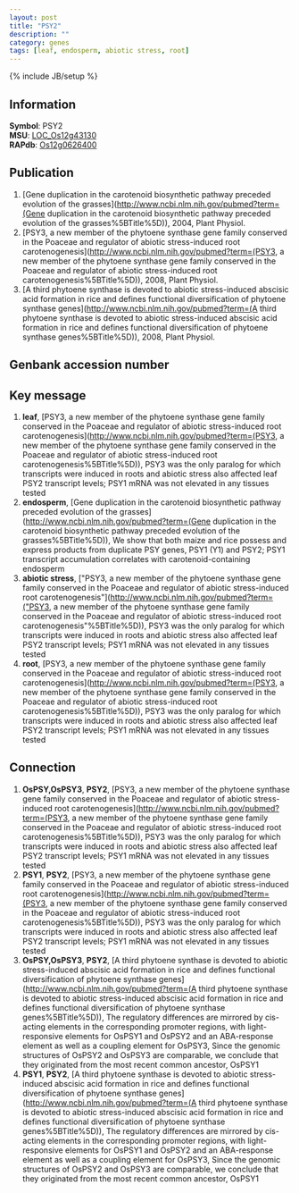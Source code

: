 ```yaml
---
layout: post
title: "PSY2"
description: ""
category: genes
tags: [leaf, endosperm, abiotic stress, root]
---
```

{% include JB/setup %}

## Information
__Symbol__: PSY2  
__MSU__: [LOC_Os12g43130](http://rice.plantbiology.msu.edu/cgi-bin/ORF_infopage.cgi?orf=LOC_Os12g43130)  
__RAPdb__: [Os12g0626400](http://rapdb.dna.affrc.go.jp/viewer/gbrowse_details/irgsp1?name=Os12g0626400)  

## Publication
1. [Gene duplication in the carotenoid biosynthetic pathway preceded evolution of the grasses](http://www.ncbi.nlm.nih.gov/pubmed?term=(Gene duplication in the carotenoid biosynthetic pathway preceded evolution of the grasses%5BTitle%5D)), 2004, Plant Physiol.
2. [PSY3, a new member of the phytoene synthase gene family conserved in the Poaceae and regulator of abiotic stress-induced root carotenogenesis](http://www.ncbi.nlm.nih.gov/pubmed?term=(PSY3, a new member of the phytoene synthase gene family conserved in the Poaceae and regulator of abiotic stress-induced root carotenogenesis%5BTitle%5D)), 2008, Plant Physiol.
3. [A third phytoene synthase is devoted to abiotic stress-induced abscisic acid formation in rice and defines functional diversification of phytoene synthase genes](http://www.ncbi.nlm.nih.gov/pubmed?term=(A third phytoene synthase is devoted to abiotic stress-induced abscisic acid formation in rice and defines functional diversification of phytoene synthase genes%5BTitle%5D)), 2008, Plant Physiol.

## Genbank accession number

## Key message
1. __leaf__, [PSY3, a new member of the phytoene synthase gene family conserved in the Poaceae and regulator of abiotic stress-induced root carotenogenesis](http://www.ncbi.nlm.nih.gov/pubmed?term=(PSY3, a new member of the phytoene synthase gene family conserved in the Poaceae and regulator of abiotic stress-induced root carotenogenesis%5BTitle%5D)),  PSY3 was the only paralog for which transcripts were induced in roots and abiotic stress also affected leaf PSY2 transcript levels; PSY1 mRNA was not elevated in any tissues tested
2. __endosperm__, [Gene duplication in the carotenoid biosynthetic pathway preceded evolution of the grasses](http://www.ncbi.nlm.nih.gov/pubmed?term=(Gene duplication in the carotenoid biosynthetic pathway preceded evolution of the grasses%5BTitle%5D)),  We show that both maize and rice possess and express products from duplicate PSY genes, PSY1 (Y1) and PSY2; PSY1 transcript accumulation correlates with carotenoid-containing endosperm
3. __abiotic stress__, ["PSY3, a new member of the phytoene synthase gene family conserved in the Poaceae and regulator of abiotic stress-induced root carotenogenesis"](http://www.ncbi.nlm.nih.gov/pubmed?term=("PSY3, a new member of the phytoene synthase gene family conserved in the Poaceae and regulator of abiotic stress-induced root carotenogenesis"%5BTitle%5D)),  PSY3 was the only paralog for which transcripts were induced in roots and abiotic stress also affected leaf PSY2 transcript levels; PSY1 mRNA was not elevated in any tissues tested
4. __root__, [PSY3, a new member of the phytoene synthase gene family conserved in the Poaceae and regulator of abiotic stress-induced root carotenogenesis](http://www.ncbi.nlm.nih.gov/pubmed?term=(PSY3, a new member of the phytoene synthase gene family conserved in the Poaceae and regulator of abiotic stress-induced root carotenogenesis%5BTitle%5D)),  PSY3 was the only paralog for which transcripts were induced in roots and abiotic stress also affected leaf PSY2 transcript levels; PSY1 mRNA was not elevated in any tissues tested

## Connection
1. __OsPSY,OsPSY3__, __PSY2__, [PSY3, a new member of the phytoene synthase gene family conserved in the Poaceae and regulator of abiotic stress-induced root carotenogenesis](http://www.ncbi.nlm.nih.gov/pubmed?term=(PSY3, a new member of the phytoene synthase gene family conserved in the Poaceae and regulator of abiotic stress-induced root carotenogenesis%5BTitle%5D)),  PSY3 was the only paralog for which transcripts were induced in roots and abiotic stress also affected leaf PSY2 transcript levels; PSY1 mRNA was not elevated in any tissues tested
2. __PSY1__, __PSY2__, [PSY3, a new member of the phytoene synthase gene family conserved in the Poaceae and regulator of abiotic stress-induced root carotenogenesis](http://www.ncbi.nlm.nih.gov/pubmed?term=(PSY3, a new member of the phytoene synthase gene family conserved in the Poaceae and regulator of abiotic stress-induced root carotenogenesis%5BTitle%5D)),  PSY3 was the only paralog for which transcripts were induced in roots and abiotic stress also affected leaf PSY2 transcript levels; PSY1 mRNA was not elevated in any tissues tested
3. __OsPSY,OsPSY3__, __PSY2__, [A third phytoene synthase is devoted to abiotic stress-induced abscisic acid formation in rice and defines functional diversification of phytoene synthase genes](http://www.ncbi.nlm.nih.gov/pubmed?term=(A third phytoene synthase is devoted to abiotic stress-induced abscisic acid formation in rice and defines functional diversification of phytoene synthase genes%5BTitle%5D)),  The regulatory differences are mirrored by cis-acting elements in the corresponding promoter regions, with light-responsive elements for OsPSY1 and OsPSY2 and an ABA-response element as well as a coupling element for OsPSY3, Since the genomic structures of OsPSY2 and OsPSY3 are comparable, we conclude that they originated from the most recent common ancestor, OsPSY1
4. __PSY1__, __PSY2__, [A third phytoene synthase is devoted to abiotic stress-induced abscisic acid formation in rice and defines functional diversification of phytoene synthase genes](http://www.ncbi.nlm.nih.gov/pubmed?term=(A third phytoene synthase is devoted to abiotic stress-induced abscisic acid formation in rice and defines functional diversification of phytoene synthase genes%5BTitle%5D)),  The regulatory differences are mirrored by cis-acting elements in the corresponding promoter regions, with light-responsive elements for OsPSY1 and OsPSY2 and an ABA-response element as well as a coupling element for OsPSY3, Since the genomic structures of OsPSY2 and OsPSY3 are comparable, we conclude that they originated from the most recent common ancestor, OsPSY1


